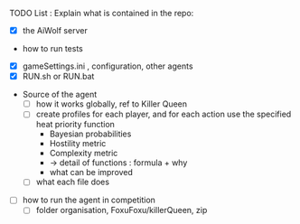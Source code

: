 TODO List :
Explain what is contained in the repo:
- [x] the AiWolf server
-  how to run tests
  - [x] gameSettings.ini , configuration, other agents
  - [x] RUN.sh or RUN.bat
- Source of the agent
  - [ ] how it works globally, ref to Killer Queen
  - [ ] create profiles for each player, and for each action
  use the specified heat priority function
    - Bayesian probabilities
    - Hostility metric
    - Complexity metric
    - -> detail of functions : formula + why
    - what can be improved
  - [ ] what each file does
- [ ] how to run the agent in competition
  - [ ] folder organisation,  FoxuFoxu/killerQueen, zip
